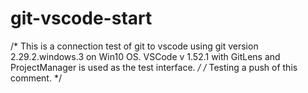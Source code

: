 # git-vscode-start
/*
This is a connection test of git to vscode using git version 2.29.2.windows.3 on Win10 OS.
VSCode v 1.52.1 with GitLens and ProjectManager is used as the test interface.
*/
/*
Testing a push of this comment.
*/